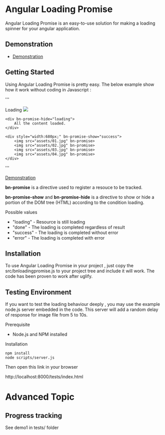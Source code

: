Angular Loading Promise
==========================

Angular Loading Promise is an easy-to-use solution for making a
loading spinner for your angular application.

Demonstration
---------------

 * [Demonstration](https://dl.dropboxusercontent.com/u/2152786/public/angular-loading-promise/index.html)

Getting Started
-----------------

Using Angular Loading Promise is pretty easy. The below example show how it work without coding in Javascript :

'''

<html ng-app="bn.loadingPromise">
<head>
    <title>Demo1 - Use it without coding</title>
</head>
<script src="lib/angular.js"></script>
<script src="../src/bnloadingpromise.js"></script>

<body>
    <div bn-promise-show="loading">
        Loading <span bn-promise-show="loading"><img src="assets/ajax-loader.gif"> </span>
    </div>
    
    <div bn-promise-hide="loading">
        All the content loaded.
    </div>
    
    <div style="width:680px;" bn-promise-show="success">
        <img src="assets/01.jpg" bn-promise>
        <img src="assets/02.jpg" bn-promise>
        <img src="assets/03.jpg" bn-promise>
        <img src="assets/04.jpg" bn-promise>
    </div>

</body>

</html>

'''

[Demonstration](https://dl.dropboxusercontent.com/u/2152786/public/angular-loading-promise/demo1.html)

**bn-promise** is a directive used to register a resouce to be tracked. 

**bn-promise-show** and **bn-promise-hide** is a directive to show or hide a portion of the DOM tree (HTML) according to the condition loading.

Possible values

 * "loading" - Resource is still loading
 * "done" - The loading is completed regardless of result
 * "success" - The loading is completed without error
 * "error" - The loading is completed with error

Installation
------------

To use Angular Loading Promise in your project , just copy the src/bnloadingpromise.js to your project tree and include it will work. The code has been proven to work after uglify.

Testing Environment
-------------------

If you want to test the loading behaviour deeply , you may use the example node.js server embedded in the code. This server will add a random delay of response for image file from 5 to 10s. 

Prerequisite

 * Node.js and NPM installed

Installation

	npm install
	node scripts/server.js

Then open this link in your browser

http://localhost:8000/tests/index.html

Advanced Topic
===============

Progress tracking
-----------------

See demo1 in tests/ folder


